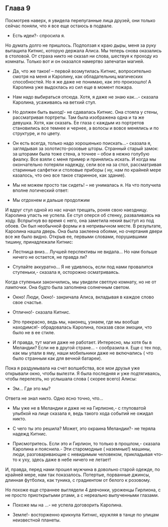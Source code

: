 ## Глава 9

Посмотрев наверх, я увидела перепуганные лица друзей, они только сейчас поняли, что я все еще остаюсь в подвале.

- Есть идеи?- спросила я.

Но думать долго не пришлось. Подползая к краю дыры, меня за руку вытащила Китнис, которую держала Алиса. Мы теперь снова
оказались в столовой. От страха никто не сказал ни слова, шествуя к проходу из комнаты. Только вот и он оказался
намертво запечатан магией.

- Да, что же такое! – первой возмутилась Китнис, вопросительно смотря на меня и Каролину, как обладательниц магических
  способностей. Но я же даже не понимаю, как это произошло! А Каролина уже выдохлась из сил еще в момент пожара.

- Нам надо выбираться отсюда. Хотя, я даже не знаю как…- сказала Каролина, усаживаясь на ветхий стул.

- Но должен быть выход!- не сдавалась Китнис. Она стояла у стены, рассматривая портреты. Там была изображена одна и та
  же девушка. Хотя, как сказать. Ее глаза с каждым из портретов становились все темнее и чернее, а волосы и вовсе
  менялись и по структуре, и по цвету.

- Он есть всегда, только надо хорошенько поискать…- сказала я, заглядывая за золотисто-розовые шторы. Странный старый
  замок: за шторами была тоже стена, а точнее – обои в нежно голубую фиалку. Все взяли с меня пример и принялись искать.
  И когда мы окончательно потеряли надежду, сели все на за стол, рассматривая старинные салфетки и столовые приборы (
  ну, нам по крайней мере казалось, что оно все такое старинное, как здание).

- Мы не можем просто так сидеть! – не унималась я. На что получила вполне логический ответ:

- Мы отдохнем и дальше продолжим

И вдруг стул одной из нас начал трещать, роняя свою наездницу. Каролина упасть не успела. Ее стул оперся об стенку,
разваливаясь на ходу. Вспрыгнув во время с него, она заметила некий выступ из под обоев. Он был необычной формы и в
непривычном месте. В результате, Каролина нашла дверь. Она была заклеена обоями, но очертания двери все же было видно.
Открыв ее, первыми словами, порушившими тишину, принадлежали Китнис:

- Лестница вниз… Лучшей перспективы не видала… Но нам больше ничего не остается, не правда ли?

- Ступайте аккуратно… Я не удивлюсь, если под нами провалится ступеньки,- сказала я, осторожно осматриваясь.

Когда ступеньки закончились, мы увидели светлую комнату, но не от лампочки. Она будто была заполнена солнечным светом.

- Окно! Люди, Окно!- закричала Алиса, вкладывая в каждое слово свое счастье.

- Отлично!- сказала Китнис.

- Это прекрасно, ведь мы, наконец, узнаем, где мы вообще находимся!- обрадовалась Каролина, показав свои эмоции, что
  было не в ее стиле.

- И правда, тут магия даже не работает. Интересно, мы хотя бы в Меландии? Если не в другой стране… - сообразила я. Еще с
  тех пор, как мы упали в яму, наши мобильники даже не включались ( что было странным как для вечной батареи).

Пока я раздумывала на счет волшебства, все мои друзья уже открывали окно, чтобы вылезти. Я была последняя и уже
подтягиваясь, чтобы перелезть, но услышала слова ( скорее всего) Алисы:

- Эм… Где это мы?

Ответа не знал никто. Одно ясно точно, что…

- Мы уже не в Меландии и даже не на Гирлионе,- с глуповатой улыбкой на лице сказала я, ведь такого хода событий не
  ожидал никто.

- С чего ты это решила? Может, это окраина Меландии?- не теряла надежд Китнис.

- Присмотритесь. Если это и Гирлион, то только в прошлом,- сказала Каролина и пояснила.- Эти старомодные ( наземные!)
  машины, люди, разговаривающие с невидимым человеком, прикладывая что-то к уху, здесь даже в небе ничего не летает!

И, правда, перед нами прошел мужчина в довольно старой одежде, по крайней мере, нам так показалось. Потертые, порванные
джинсы, длинная футболка, как туника, с градиентом от белого к розовому.

Но похоже еще страннее выглядели 4 девчонки, уроженцы Гирлиона, с не просто приоткрытыми ртами, а с нереально
выпученными глазами.

- Похоже мы на …- не успела договорить Каролина.

- Земле!- восторженно крикнула Китнис, кружляя в танце по улицам неизвестной планеты.
